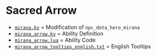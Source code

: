 # Sacred Arrow

- [`mirana.kv`](mirana.kv) = Modification of `npc_dota_hero_mirana`
- [`mirana_arrow.kv`](mirana_arrow.kv) = Ability Definition
- [`mirana_arrow.lua`](mirana_arrow.lua) = Ability Code
- [`mirana_arrow_tooltips_english.txt`](mirana_arrow_tooltips_english.txt) = English Tooltips
